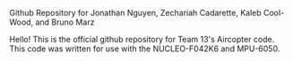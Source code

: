 Github Repository for Jonathan Nguyen, Zechariah Cadarette, Kaleb Cool-Wood, and Bruno Marz

Hello! This is the official github repository for Team 13's Aircopter code. 
This code was written for use with the NUCLEO-F042K6 and MPU-6050.